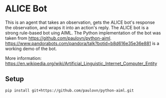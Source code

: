 # ALICE Bot
This is an agent that takes an observation, gets the ALICE bot's response the observation, and wraps it into an action's reply.
The ALICE bot is a strong rule-based bot uing AIML.
The Python implementation of the bot was taken from https://github.com/paulovn/python-aiml.
https://www.pandorabots.com/pandora/talk?botid=b8d616e35e36e881 is a working demo of the bot.

More information: https://en.wikipedia.org/wiki/Artificial_Linguistic_Internet_Computer_Entity

## Setup
```bash
pip install git+https://github.com/paulovn/python-aiml.git
```
